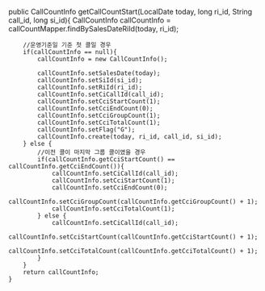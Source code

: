 public CallCountInfo getCallCountStart(LocalDate today, long ri_id, String call_id, long si_id){
        CallCountInfo callCountInfo  = callCountMapper.findBySalesDateRiId(today, ri_id);

        //운영기준일 기준 첫 콜일 경우
        if(callCountInfo == null){
            callCountInfo = new CallCountInfo();

            callCountInfo.setSalesDate(today);
            callCountInfo.setSiId(si_id);
            callCountInfo.setRiId(ri_id);
            callCountInfo.setCiCallId(call_id);
            callCountInfo.setCciStartCount(1);
            callCountInfo.setCciEndCount(0);
            callCountInfo.setCciGroupCount(1);
            callCountInfo.setCciTotalCount(1);
            callCountInfo.setFlag("G");
            callCountInfo.create(today, ri_id, call_id, si_id);
        } else {
            //이전 콜이 마지막 그룹 콜이였을 경우
            if(callCountInfo.getCciStartCount() == callCountInfo.getCciEndCount()){
                callCountInfo.setCiCallId(call_id);
                callCountInfo.setCciStartCount(1);
                callCountInfo.setCciEndCount(0);
                callCountInfo.setCciGroupCount(callCountInfo.getCciGroupCount() + 1);
                callCountInfo.setCciTotalCount(1);
            } else {
                callCountInfo.setCiCallId(call_id);
                callCountInfo.setCciStartCount(callCountInfo.getCciStartCount() + 1);
                callCountInfo.setCciTotalCount(callCountInfo.getCciTotalCount() + 1);
            }
        }
        return callCountInfo;
    }
